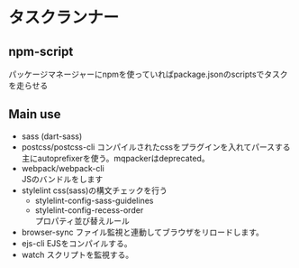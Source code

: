# タスクランナー

## npm-script
パッケージマネージャーにnpmを使っていればpackage.jsonのscriptsでタスクを走らせる

## Main use
- sass (dart-sass)
- postcss/postcss-cli
  コンパイルされたcssをプラグインを入れてパースする  
  主にautoprefixerを使う。mqpackerはdeprecated。
- webpack/webpack-cli  
  JSのバンドルをします
- stylelint 
  css(sass)の構文チェックを行う  
  * stylelint-config-sass-guidelines  
  * stylelint-config-recess-order  
    プロパティ並び替えルール
- browser-sync
  ファイル監視と連動してブラウザをリロードします。
- ejs-cli
  EJSをコンパイルする。
- watch
  スクリプトを監視する。
